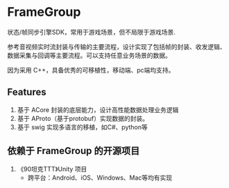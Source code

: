 # FrameGroup
状态/帧同步引擎SDK，常用于游戏场景，但不局限于游戏场景.

参考音视频实时流封装与传输的主要流程，设计实现了包括帧的封装、收发逻辑、数据采集与回调等主要流程。可以支持任意业务场景的数据。

因为采用 C++，具备优秀的可移植性，移动端、pc端均支持。

## Features
1. 基于 ACore 封装的底层能力，设计高性能数据处理业务逻辑
2. 基于 AProto（基于protobuf）实现数据的封装。
3. 基于 swig 实现多语言的移植，如C#、python等

## 依赖于 FrameGroup 的开源项目
1. 《90坦克TTT》Unity 项目
   - 跨平台：Android、iOS、Windows、Mac等均有实现